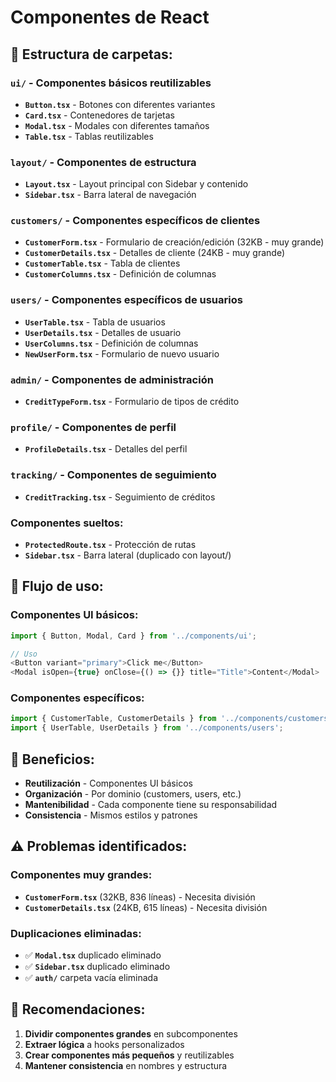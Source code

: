 # Componentes de React

## 📁 Estructura de carpetas:

### **`ui/`** - Componentes básicos reutilizables
- **`Button.tsx`** - Botones con diferentes variantes
- **`Card.tsx`** - Contenedores de tarjetas
- **`Modal.tsx`** - Modales con diferentes tamaños
- **`Table.tsx`** - Tablas reutilizables

### **`layout/`** - Componentes de estructura
- **`Layout.tsx`** - Layout principal con Sidebar y contenido
- **`Sidebar.tsx`** - Barra lateral de navegación

### **`customers/`** - Componentes específicos de clientes
- **`CustomerForm.tsx`** - Formulario de creación/edición (32KB - muy grande)
- **`CustomerDetails.tsx`** - Detalles de cliente (24KB - muy grande)
- **`CustomerTable.tsx`** - Tabla de clientes
- **`CustomerColumns.tsx`** - Definición de columnas

### **`users/`** - Componentes específicos de usuarios
- **`UserTable.tsx`** - Tabla de usuarios
- **`UserDetails.tsx`** - Detalles de usuario
- **`UserColumns.tsx`** - Definición de columnas
- **`NewUserForm.tsx`** - Formulario de nuevo usuario

### **`admin/`** - Componentes de administración
- **`CreditTypeForm.tsx`** - Formulario de tipos de crédito

### **`profile/`** - Componentes de perfil
- **`ProfileDetails.tsx`** - Detalles del perfil

### **`tracking/`** - Componentes de seguimiento
- **`CreditTracking.tsx`** - Seguimiento de créditos

### **Componentes sueltos:**
- **`ProtectedRoute.tsx`** - Protección de rutas
- **`Sidebar.tsx`** - Barra lateral (duplicado con layout/)

## 🔄 Flujo de uso:

### **Componentes UI básicos:**
```typescript
import { Button, Modal, Card } from '../components/ui';

// Uso
<Button variant="primary">Click me</Button>
<Modal isOpen={true} onClose={() => {}} title="Title">Content</Modal>
```

### **Componentes específicos:**
```typescript
import { CustomerTable, CustomerDetails } from '../components/customers';
import { UserTable, UserDetails } from '../components/users';
```

## 🎯 Beneficios:

- **Reutilización** - Componentes UI básicos
- **Organización** - Por dominio (customers, users, etc.)
- **Mantenibilidad** - Cada componente tiene su responsabilidad
- **Consistencia** - Mismos estilos y patrones

## ⚠️ Problemas identificados:

### **Componentes muy grandes:**
- **`CustomerForm.tsx`** (32KB, 836 líneas) - Necesita división
- **`CustomerDetails.tsx`** (24KB, 615 líneas) - Necesita división

### **Duplicaciones eliminadas:**
- ✅ **`Modal.tsx`** duplicado eliminado
- ✅ **`Sidebar.tsx`** duplicado eliminado
- ✅ **`auth/`** carpeta vacía eliminada

## 📝 Recomendaciones:

1. **Dividir componentes grandes** en subcomponentes
2. **Extraer lógica** a hooks personalizados
3. **Crear componentes más pequeños** y reutilizables
4. **Mantener consistencia** en nombres y estructura 